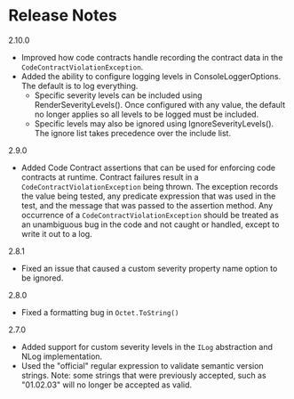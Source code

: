 # Release Notes

2.10.0
 - Improved how code contracts handle recording the contract data in the `CodeContractViolationException`.  
 - Added the ability to configure logging levels in ConsoleLoggerOptions. The default is to log everything.
   - Specific severity levels can be included using RenderSeverityLevels(). Once configured with any value, the default no longer applies so all levels to be logged must be included.
   - Specific levels may also be ignored using IgnoreSeverityLevels(). The ignore list takes precedence over the include list.

2.9.0
- Added Code Contract assertions that can be used for enforcing code contracts at runtime.
  Contract failures result in a `CodeContractViolationException` being thrown.
  The exception records the value being tested, any predicate expression that was used in the test,
  and the message that was passed to the assertion method. Any occurrence of a `CodeContractViolationException`
  should be treated as an unambiguous bug in the code and not caught or handled, except to write it out to a log.

2.8.1
- Fixed an issue that caused a custom severity property name option to be ignored. 

2.8.0
- Fixed a formatting bug in `Octet.ToString()`

2.7.0
- Added support for custom severity levels in the `ILog` abstraction and NLog implementation.
- Used the "official" regular expression to validate semantic version strings. Note: some strings that were previously accepted, such as "01.02.03" will no longer be accepted as valid.